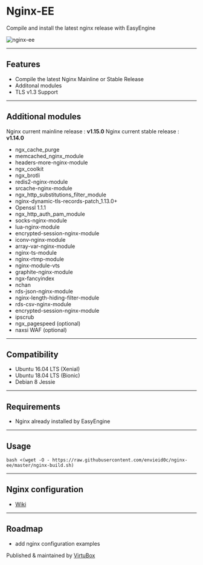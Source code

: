 # Nginx-EE 

Compile and install the latest nginx release with EasyEngine


![nginx-ee](https://raw.githubusercontent.com/VirtuBox/nginx-ee/master/nginx-ee.png)


-----
## Features
* Compile the latest Nginx Mainline or Stable Release 
* Additonal modules
* TLS v1.3 Support

-----

## Additional modules 

Nginx current mainline release : **v1.15.0**
Nginx current stable release : **v1.14.0**

* ngx_cache_purge
* memcached_nginx_module
* headers-more-nginx-module
* ngx_coolkit
* ngx_brotli 
* redis2-nginx-module
* srcache-nginx-module
* ngx_http_substitutions_filter_module
* nginx-dynamic-tls-records-patch_1.13.0+
* Openssl 1.1.1
* ngx_http_auth_pam_module
* socks-nginx-module
* lua-nginx-module
* encrypted-session-nginx-module
* iconv-nginx-module
* array-var-nginx-module
* nginx-ts-module
* nginx-rtmp-module
* nginx-module-vts
* graphite-nginx-module
* ngx-fancyindex
* nchan
* rds-json-nginx-module
* nginx-length-hiding-filter-module
* rds-csv-nginx-module
* encrypted-session-nginx-module
* ipscrub
* ngx_pagespeed (optional)
* naxsi WAF (optional)
-----

## Compatibility

* Ubuntu 16.04 LTS (Xenial)
* Ubuntu 18.04 LTS (Bionic)
* Debian 8 Jessie

----

## Requirements
* Nginx already installed by EasyEngine 

-----

## Usage

```
bash <(wget -O - https://raw.githubusercontent.com/envieid0c/nginx-ee/master/nginx-build.sh)
```
-----

## Nginx configuration 

* [Wiki](https://github.com/VirtuBox/nginx-ee/wiki/)

-----
## Roadmap
* add nginx configuration examples

Published & maintained by <a href="https://virtubox.net" title="VirtuBox">VirtuBox</a>




